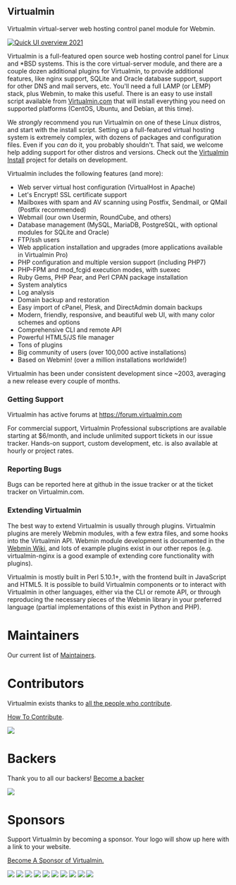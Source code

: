 ## Virtualmin

Virtualmin virtual-server web hosting control panel module for Webmin.


[![Quick UI overview 2021](https://user-images.githubusercontent.com/4426533/114315538-120fc880-9b08-11eb-9cd6-b6a5f8420235.png)](https://www.youtube.com/watch?v=daYG6O4AsEw&feature=emb_logo)

Virtualmin is a full-featured open source web hosting control panel for Linux and \*BSD systems. This is the core virtual-server module, and there are a couple dozen additional plugins for Virtualmin, to provide additional features, like nginx support, SQLite and Oracle database support, support for other DNS and mail servers, etc. You'll need a full LAMP (or LEMP) stack, plus Webmin, to make this useful. There is an easy to use install script available from [Virtualmin.com](https://www.virtualmin.com/download) that will install everything you need on supported platforms (CentOS, Ubuntu, and Debian, at this time).

We *strongly* recommend you run Virtualmin on one of these Linux distros, and start with the install script. Setting up a full-featured virtual hosting system is extremely complex, with dozens of packages and configuration files. Even if you *can* do it, you probably shouldn't. That said, we welcome help adding support for other distros and versions. Check out the [Virtualmin Install](http://github.com/virtualmin/virtualmin-install) project for details on development.

Virtualmin includes the following features (and more):

  - Web server virtual host configuration (VirtualHost in Apache)
  - Let's Encrypt! SSL certificate support
  - Mailboxes with spam and AV scanning using Postfix, Sendmail, or QMail (Postfix recommended)
  - Webmail (our own Usermin, RoundCube, and others)
  - Database management (MySQL, MariaDB, PostgreSQL, with optional modules for SQLite and Oracle)
  - FTP/ssh users
  - Web application installation and upgrades (more applications available in Virtualmin Pro)
  - PHP configuration and multiple version support (including PHP7)
  - PHP-FPM and mod_fcgid execution modes, with suexec
  - Ruby Gems, PHP Pear, and Perl CPAN package installation
  - System analytics
  - Log analysis
  - Domain backup and restoration
  - Easy import of cPanel, Plesk, and DirectAdmin domain backups
  - Modern, friendly, responsive, and beautiful web UI, with many color schemes and options
  - Comprehensive CLI and remote API
  - Powerful HTML5/JS file manager
  - Tons of plugins
  - Big community of users (over 100,000 active installations)
  - Based on Webmin! (over a million installations worldwide!)

Virtualmin has been under consistent development since ~2003, averaging a new release every couple of months.

### Getting Support

Virtualmin has active forums at https://forum.virtualmin.com

For commercial support, Virtualmin Professional subscriptions are available starting at $6/month, and include unlimited support tickets in our issue tracker. Hands-on support, custom development, etc. is also available at hourly or project rates.

### Reporting Bugs

Bugs can be reported here at github in the issue tracker or at the ticket tracker on Virtualmin.com.

### Extending Virtualmin

The best way to extend Virtualmin is usually through plugins. Virtualmin plugins are merely Webmin modules, with a few extra files, and some hooks into the Virtualmin API. Webmin module development is documented in the [Webmin Wiki](http://doxfer.webmin.com/Webmin/ModuleDevelopment), and lots of example plugins exist in our other repos (e.g. virtualmin-nginx is a good example of extending core functionality with plugins).

Virtualmin is mostly built in Perl 5.10.1+, with the frontend built in JavaScript and HTML5. It is possible to build Virtualmin components or to interact with Virtualmin in other languages, either via the CLI or remote API, or through reproducing the necessary pieces of the Webmin library in your preferred language (partial implementations of this exist in Python and PHP).

# Maintainers

Our current list of [Maintainers](MAINTAINERS.md).

# Contributors

Virtualmin exists thanks to [all the people who contribute](https://github.com/virtualmin/virtualmin-gpl/graphs/contributors).

[How To Contribute](CONTRIBUTING.rst).

<a href="https://github.com/virtualmin/virtualmin-gpl/graphs/contributors"><img src="https://opencollective.com/virtualmin-gpl/contributors.svg?width=890" /></a>


# Backers

Thank you to all our backers!   [Become a backer](https://opencollective.com/virtualmin-gpl#backer)

<a href="https://opencollective.com/virtualmin-gpl#backers" target="_blank"><img src="https://opencollective.com/virtualmin-gpl/backers.svg?width=890"></a>


# Sponsors

Support Virtualmin by becoming a sponsor. Your logo will show up here with a link to your website.

[Become A Sponsor of Virtualmin.](https://opencollective.com/virtualmin-gpl#sponsor)

<a href="https://opencollective.com/virtualmin-gpl/sponsor/0/website" target="_blank"><img src="https://opencollective.com/virtualmin-gpl/sponsor/0/avatar.svg"></a>
<a href="https://opencollective.com/virtualmin-gpl/sponsor/1/website" target="_blank"><img src="https://opencollective.com/virtualmin-gpl/sponsor/1/avatar.svg"></a>
<a href="https://opencollective.com/virtualmin-gpl/sponsor/2/website" target="_blank"><img src="https://opencollective.com/virtualmin-gpl/sponsor/2/avatar.svg"></a>
<a href="https://opencollective.com/virtualmin-gpl/sponsor/3/website" target="_blank"><img src="https://opencollective.com/virtualmin-gpl/sponsor/3/avatar.svg"></a>
<a href="https://opencollective.com/virtualmin-gpl/sponsor/4/website" target="_blank"><img src="https://opencollective.com/virtualmin-gpl/sponsor/4/avatar.svg"></a>
<a href="https://opencollective.com/virtualmin-gpl/sponsor/5/website" target="_blank"><img src="https://opencollective.com/virtualmin-gpl/sponsor/5/avatar.svg"></a>
<a href="https://opencollective.com/virtualmin-gpl/sponsor/6/website" target="_blank"><img src="https://opencollective.com/virtualmin-gpl/sponsor/6/avatar.svg"></a>
<a href="https://opencollective.com/virtualmin-gpl/sponsor/7/website" target="_blank"><img src="https://opencollective.com/virtualmin-gpl/sponsor/7/avatar.svg"></a>
<a href="https://opencollective.com/virtualmin-gpl/sponsor/8/website" target="_blank"><img src="https://opencollective.com/virtualmin-gpl/sponsor/8/avatar.svg"></a>
<a href="https://opencollective.com/virtualmin-gpl/sponsor/9/website" target="_blank"><img src="https://opencollective.com/virtualmin-gpl/sponsor/9/avatar.svg"></a>
